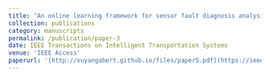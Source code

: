 ```yaml
---
title: "An online learning framework for sensor fault diagnosis analysis in autonomous cars"
collection: publications
category: manuscripts
permalink: /publication/paper-3
date: IEEE Transactions on Intelligent Transportation Systems
venue: 'IEEE Access'
paperurl: '[http://xuyangabert.github.io/files/paper5.pdf](https://ieeexplore.ieee.org/abstract/document/10238359)'
---
```

